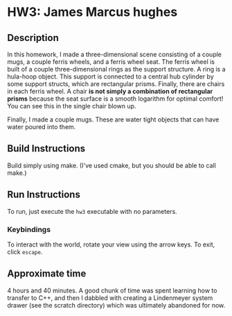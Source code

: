# HW3: James Marcus hughes

## Description
In this homework, I made a three-dimensional scene consisting 
of a couple mugs, a couple ferris wheels, and a ferris wheel seat. The ferris wheel is built of a couple
three-dimensional rings as the support structure. A ring is a hula-hoop object. This support is connected
to a central hub cylinder by some support structs, which are rectangular prisms. Finally, there are chairs
in each ferris wheel. A chair **is not simply a combination of rectangular prisms** because the seat
surface is a smooth logarithm for optimal comfort! You can see this in the single chair blown up. 

Finally, I made a couple mugs. These are water tight objects that can have water poured into them. 

## Build Instructions
Build simply using make. (I've used cmake, but you should be able to call make.) 

## Run Instructions
To run, just execute the `hw3` executable with no parameters. 

### Keybindings
To interact with the world, rotate your view using the arrow keys. 
To exit, click `escape`.

## Approximate time
4 hours and 40 minutes. A good chunk of time was spent learning how to transfer to C++, 
and then I dabbled with creating a Lindenmeyer system drawer (see the scratch directory) which 
was ultimately abandoned for now. 

